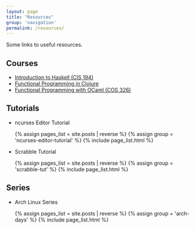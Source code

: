 ```yaml
---
layout: page
title: "Resources"
group: 'navigation'
permalink: /resources/
---
```


Some links to useful resources.

## Courses

- [Introduction to Haskell (CIS 194)][hs]
- [Functional Programming in Clojure][clj]
- [Functional Programming with OCaml (COS 326)][ml]


## Tutorials

- ncurses Editor Tutorial
<ul class="nav nav-pills">
    {% assign pages_list = site.posts | reverse %}
    {% assign group = 'ncurses-editor-tutorial' %}
    {% include page_list.html %}
</ul>

- Scrabble Tutorial
<ul class='nav nav-pills'>
    {% assign pages_list = site.posts | reverse %}
    {% assign group = 'scrabble-tut' %}
    {% include page_list.html %}
</ul>


## Series

- Arch Linux Series
<ul class="nav nav-pills">
    {% assign pages_list = site.posts | reverse %}
    {% assign group = 'arch-days' %}
    {% include page_list.html %}
</ul>




[hs]: http://www.seas.upenn.edu/~cis194/
[clj]: http://iloveponies.github.io/120-hour-epic-sax-marathon/index.html
[ml]: http://www.cs.princeton.edu/courses/archive/fall14/cos326/

